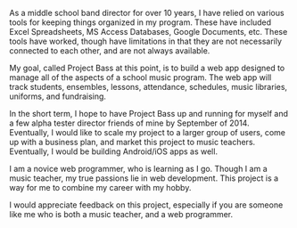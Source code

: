 As a middle school band director for over 10 years, I have relied on various tools for keeping things organized in my program.  These have included Excel Spreadsheets, MS Access Databases, Google Documents, etc.  These tools have worked, though have limitations in that they are not necessarily connected to each other, and are not always available.

My goal, called Project Bass at this point, is to build a web app designed to manage all of the aspects of a school music program.  The web app will track students, ensembles, lessons, attendance, schedules, music libraries, uniforms, and fundraising.

In the short term, I hope to have Project Bass up and running for myself and a few alpha tester director friends of mine by September of 2014.  Eventually, I would like to scale my project to a larger group of users, come up with a business plan, and market this project to music teachers.  Eventually, I would be building Android/iOS apps as well.

I am a novice web programmer, who is learning as I go.  Though I am a music teacher, my true passions lie in web development.  This project is a way for me to combine my career with my hobby.

I would appreciate feedback on this project, especially if you are someone like me who is both a music teacher, and a web programmer.